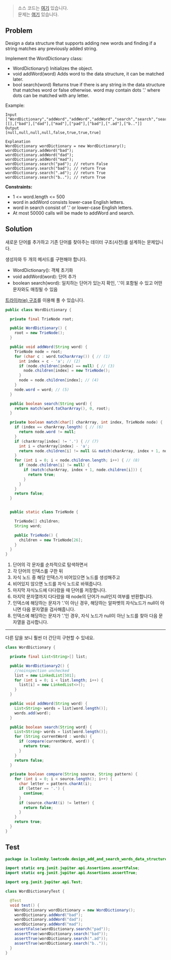 > 소스 코드는 [여기](https://github.com/lcalmsky/leetcode/blob/master/src/main/java/io/lcalmsky/leetcode//Users/jaime/git-repo/leetcode/design_add_and_search_words_data_structure/Solution.java) 있습니다.  
> 문제는 [여기](https://leetcode.com/problems/design-add-and-search-words-data-structure/) 있습니다.

## Problem

Design a data structure that supports adding new words and finding if a string matches any
previously added string.

Implement the WordDictionary class:

* WordDictionary() Initializes the object.
* void addWord(word) Adds word to the data structure, it can be matched later.
* bool search(word) Returns true if there is any string in the data structure that matches word or
  false otherwise. word may contain dots '.' where dots can be matched with any letter.

Example:

```text
Input
["WordDictionary","addWord","addWord","addWord","search","search","search","search"]
[[],["bad"],["dad"],["mad"],["pad"],["bad"],[".ad"],["b.."]]
Output
[null,null,null,null,false,true,true,true]

Explanation
WordDictionary wordDictionary = new WordDictionary();
wordDictionary.addWord("bad");
wordDictionary.addWord("dad");
wordDictionary.addWord("mad");
wordDictionary.search("pad"); // return False
wordDictionary.search("bad"); // return True
wordDictionary.search(".ad"); // return True
wordDictionary.search("b.."); // return True
```

**Constraints:**

* 1 <= word.length <= 500
* word in addWord consists lower-case English letters.
* word in search consist of  '.' or lower-case English letters.
* At most 50000 calls will be made to addWord and search.

## Solution

새로운 단어를 추가하고 기존 단어를 찾아주는 데이터 구조(사전)를 설계하는 문제입니다.

생성자와 두 개의 메서드를 구현해야 합니다.

* WordDictionary(): 객체 초기화
* void addWord(word): 단어 추가
* boolean search(word): 일치하는 단어가 있는지 확인, '.'이 포함될 수 있고 어떤 문자와도 매칭될 수 있음

[트라이(trie) 구조](https://ko.wikipedia.org/wiki/%ED%8A%B8%EB%9D%BC%EC%9D%B4_(%EC%BB%B4%ED%93%A8%ED%8C%85))를
이용해 풀 수 있습니다.

```java
public class WordDictionary {

  private final TrieNode root;

  public WordDictionary() {
    root = new TrieNode();
  }

  public void addWord(String word) {
    TrieNode node = root;
    for (char c : word.toCharArray()) { // (1)
      int index = c - 'a'; // (2)
      if (node.children[index] == null) { // (3)
        node.children[index] = new TrieNode();
      }
      node = node.children[index]; // (4)
    }
    node.word = word; // (5)
  }

  public boolean search(String word) {
    return match(word.toCharArray(), 0, root);
  }

  private boolean match(char[] charArray, int index, TrieNode node) {
    if (index == charArray.length) { // (6)
      return node.word != null;
    }
    if (charArray[index] != '.') { // (7)
      int i = charArray[index] - 'a';
      return node.children[i] != null && match(charArray, index + 1, node.children[i]);
    }
    for (int i = 0; i < node.children.length; i++) { // (8) 
      if (node.children[i] != null) {
        if (match(charArray, index + 1, node.children[i])) {
          return true;
        }
      }
    }
    return false;
  }


  public static class TrieNode {

    TrieNode[] children;
    String word;

    public TrieNode() {
      children = new TrieNode[26];
    }
  }
}
```

1. 단어의 각 문자를 순차적으로 탐색하면서
2. 각 단어의 인덱스를 구한 뒤
3. 자식 노드 중 해당 인덱스가 비어있으면 노드를 생성해주고
4. 비어있지 않으면 노드를 자식 노드로 바꿔줍니다.
5. 마지막 자식노드에 다다랐을 때 단어를 저장합니다.
6. 마지막 문자열까지 다다랐을 때 node의 단어가 null인지 여부를 반환합니다.
7. 인덱스에 해당하는 문자가 '.'이 아닌 경우, 해당하는 알파벳의 자식노드가 null이 아니면 다음 문자열을 검사해줍니다.
8. 인덱스에 해당하는 문자가 '.'인 경우, 자식 노드가 null이 아닌 노드를 찾아 다음 문자열을 검사합니다.

---

다른 답을 보니 훨씬 더 간단히 구현할 수 있네요.

```java
class WordDictionary {

  private final List<String>[] list;

  public WordDictionary2() {
    //noinspection unchecked
    list = new LinkedList[501];
    for (int i = 0; i < list.length; i++) {
      list[i] = new LinkedList<>();
    }
  }

  public void addWord(String word) {
    List<String> words = list[word.length()];
    words.add(word);
  }

  public boolean search(String word) {
    List<String> words = list[word.length()];
    for (String currentWord : words) {
      if (compare(currentWord, word)) {
        return true;
      }
    }
    return false;
  }

  private boolean compare(String source, String pattern) {
    for (int i = 0; i < source.length(); i++) {
      char letter = pattern.charAt(i);
      if (letter == '.') {
        continue;
      }
      if (source.charAt(i) != letter) {
        return false;
      }
    }
    return true;
  }
}
```

## Test

```java
package io.lcalmsky.leetcode.design_add_and_search_words_data_structure;

import static org.junit.jupiter.api.Assertions.assertFalse;
import static org.junit.jupiter.api.Assertions.assertTrue;

import org.junit.jupiter.api.Test;

class WordDictionaryTest {

  @Test
  void test() {
    WordDictionary wordDictionary = new WordDictionary();
    wordDictionary.addWord("bad");
    wordDictionary.addWord("dad");
    wordDictionary.addWord("mad");
    assertFalse(wordDictionary.search("pad"));
    assertTrue(wordDictionary.search("bad"));
    assertTrue(wordDictionary.search(".ad"));
    assertTrue(wordDictionary.search("b.."));
  }
}
```